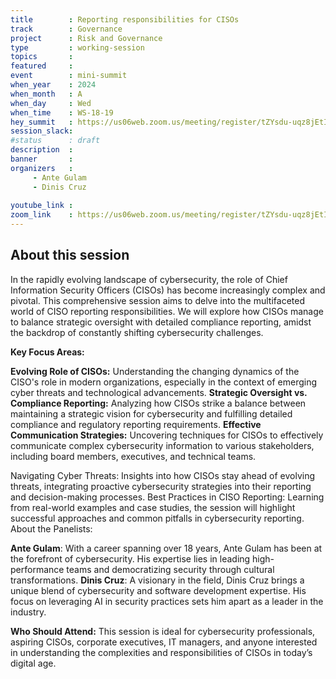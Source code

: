 ```yaml
---
title        : Reporting responsibilities for CISOs
track        : Governance
project      : Risk and Governance
type         : working-session
topics       :
featured     :
event        : mini-summit
when_year    : 2024
when_month   : A
when_day     : Wed
when_time    : WS-18-19
hey_summit   : https://us06web.zoom.us/meeting/register/tZYsdu-uqz8jEtIKSkzQogMIeD3iqGy-gGBa
session_slack:
#status      : draft
description  :
banner       : 
organizers   :
     - Ante Gulam
     - Dinis Cruz
     
youtube_link : 
zoom_link    : https://us06web.zoom.us/meeting/register/tZYsdu-uqz8jEtIKSkzQogMIeD3iqGy-gGBa
---
```


## About this session
In the rapidly evolving landscape of cybersecurity, the role of Chief Information Security Officers (CISOs) has become increasingly complex and pivotal. This comprehensive session aims to delve into the multifaceted world of CISO reporting responsibilities. We will explore how CISOs manage to balance strategic oversight with detailed compliance reporting, amidst the backdrop of constantly shifting cybersecurity challenges.

**Key Focus Areas:**

**Evolving Role of CISOs:** Understanding the changing dynamics of the CISO's role in modern organizations, especially in the context of emerging cyber threats and technological advancements.
**Strategic Oversight vs. Compliance Reporting:** Analyzing how CISOs strike a balance between maintaining a strategic vision for cybersecurity and fulfilling detailed compliance and regulatory reporting requirements.
**Effective Communication Strategies:** Uncovering techniques for CISOs to effectively communicate complex cybersecurity information to various stakeholders, including board members, executives, and technical teams.

Navigating Cyber Threats: Insights into how CISOs stay ahead of evolving threats, integrating proactive cybersecurity strategies into their reporting and decision-making processes.
Best Practices in CISO Reporting: Learning from real-world examples and case studies, the session will highlight successful approaches and common pitfalls in cybersecurity reporting.
About the Panelists:

**Ante Gulam**: With a career spanning over 18 years, Ante Gulam has been at the forefront of cybersecurity. His expertise lies in leading high-performance teams and democratizing security through cultural transformations.
**Dinis Cruz**: A visionary in the field, Dinis Cruz brings a unique blend of cybersecurity and software development expertise. His focus on leveraging AI in security practices sets him apart as a leader in the industry.

**Who Should Attend:**
This session is ideal for cybersecurity professionals, aspiring CISOs, corporate executives, IT managers, and anyone interested in understanding the complexities and responsibilities of CISOs in today’s digital age.
